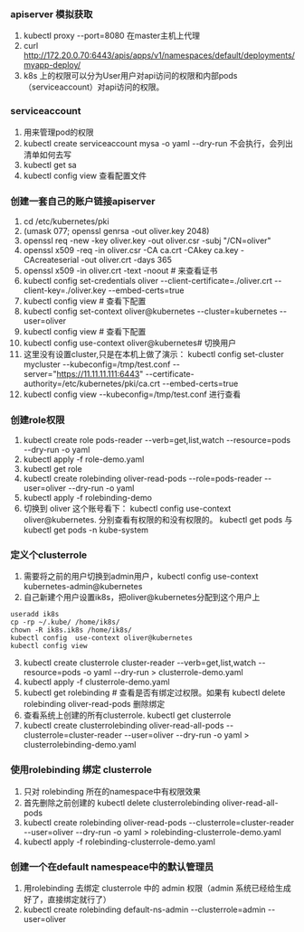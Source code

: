### apiserver 模拟获取

1. kubectl proxy --port=8080 在master主机上代理
2. curl http://172.20.0.70:6443/apis/apps/v1/namespaces/default/deployments/myapp-deploy/
3. k8s 上的权限可以分为User用户对api访问的权限和内部pods（serviceaccount）对api访问的权限。

### serviceaccount

1. 用来管理pod的权限
2. kubectl create serviceaccount mysa -o yaml --dry-run 不会执行，会列出清单如何去写
3. kubectl get sa
4. kubectl config view 查看配置文件

### 创建一套自己的账户链接apiserver
1. cd /etc/kubernetes/pki
2. (umask 077; openssl genrsa -out oliver.key 2048)
3. openssl req -new -key oliver.key -out oliver.csr -subj "/CN=oliver"
4. openssl x509 -req  -in oliver.csr -CA ca.crt -CAkey ca.key -CAcreateserial -out oliver.crt -days 365 
5. openssl x509 -in oliver.crt -text -noout # 来查看证书
6. kubectl config  set-credentials oliver  --client-certificate=./oliver.crt --client-key=./oliver.key --embed-certs=true
7. kubectl config view # 查看下配置
8. kubectl config set-context oliver@kubernetes --cluster=kubernetes --user=oliver
9. kubectl config view # 查看下配置
10. kubectl config use-context oliver@kubernetes# 切换用户
11. 这里没有设置cluster,只是在本机上做了演示：
kubectl config set-cluster mycluster --kubeconfig=/tmp/test.conf --server="https://11.11.11.111:6443" --certificate-authority=/etc/kubernetes/pki/ca.crt --embed-certs=true
12. kubectl config view --kubeconfig=/tmp/test.conf 进行查看

### 创建role权限
1. kubectl create role pods-reader --verb=get,list,watch --resource=pods --dry-run -o yaml
2. kubectl apply -f role-demo.yaml 
3. kubectl get role
4. kubectl create rolebinding oliver-read-pods --role=pods-reader --user=oliver --dry-run -o yaml
5. kubectl apply -f rolebinding-demo
6. 切换到 oliver 这个账号看下： kubectl config use-context oliver@kubernetes. 分别查看有权限的和没有权限的。 kubectl get pods 与 kubectl get pods -n kube-system

### 定义个clusterrole
1. 需要将之前的用户切换到admin用户，kubectl config use-context kubernetes-admin@kubernetes
2. 自己新建个用户设置ik8s，把oliver@kubernetes分配到这个用户上
   
```
useradd ik8s
cp -rp ~/.kube/ /home/ik8s/
chown -R ik8s.ik8s /home/ik8s/
kubectl config  use-context oliver@kubernetes
kubectl config view
```
3. kubectl create clusterrole cluster-reader --verb=get,list,watch --resource=pods -o yaml --dry-run > clusterrole-demo.yaml
4. kubectl apply -f clusterrole-demo.yaml
5. kubectl get rolebinding # 查看是否有绑定过权限。如果有 kubectl delete rolebinding oliver-read-pods 删除绑定
6. 查看系统上创建的所有clusterrole.  kubectl get clusterrole
7. kubectl  create clusterrolebinding oliver-read-all-pods --clusterrole=cluster-reader --user=oliver --dry-run -o yaml > clusterrolebinding-demo.yaml

### 使用rolebinding 绑定 clusterrole
1. 只对 rolebinding 所在的namespace中有权限效果 
2. 首先删除之前创建的 kubectl delete clusterrolebinding oliver-read-all-pods
3. kubectl create rolebinding oliver-read-pods --clusterrole=cluster-reader --user=oliver --dry-run -o yaml >  rolebinding-clusterrole-demo.yaml
4. kubectl apply -f rolebinding-clusterrole-demo.yaml

### 创建一个在default namespeace中的默认管理员
1. 用rolebinding 去绑定 clusterrole 中的 admin 权限（admin 系统已经给生成好了，直接绑定就行了）
2. kubectl create rolebinding default-ns-admin --clusterrole=admin --user=oliver

